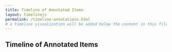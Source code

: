 ```yaml
---
title: Timeline of Annotated Items
layout: timelinejs
permalink: /timeline-annotations.html
# a timeline visualization will be added below the content in this file
---
```


## Timeline of Annotated Items
